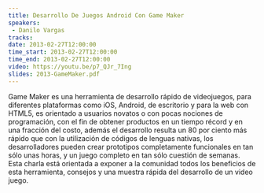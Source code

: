 ```yaml
---
title: Desarrollo De Juegos Android Con Game Maker
speakers:
 - Danilo Vargas
tracks:
date: 2013-02-27T12:00:00
time_start: 2013-02-27T12:00:00
time_end: 2013-02-27T12:00:00
video: https://youtu.be/p7_QJr_7Ing
slides: 2013-GameMaker.pdf
---
```


Game Maker es una herramienta de desarrollo rápido de videojuegos, para diferentes plataformas como iOS, Android, de escritorio y para la web con HTML5, es orientado a usuarios novatos o con pocas nociones de programación, con el fin de obtener productos en un tiempo récord y en una fracción del costo, además el desarrollo resulta un 80 por ciento más rápido que con la utilización de códigos de lenguas nativas, los desarrolladores pueden crear prototipos completamente funcionales en tan sólo unas horas, y un juego completo en tan sólo cuestión de semanas. Esta charla está orientada a exponer a la comunidad todos los beneficios de esta herramienta, consejos y una muestra rápida del desarrollo de un video juego.
